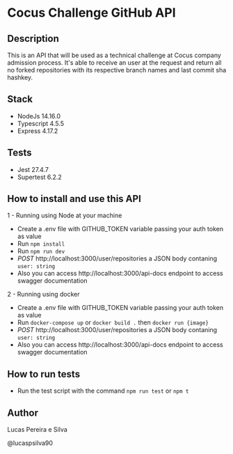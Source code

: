 # Cocus Challenge GitHub API

## Description

This is an API that will be used as a technical challenge at Cocus company admission process.
It's able to receive an user at the request and return all no forked repositories with its respective branch names and last commit sha hashkey.

## Stack

* NodeJs 14.16.0
* Typescript 4.5.5
* Express 4.17.2

## Tests

* Jest 27.4.7
* Supertest 6.2.2

## How to install and use this API

1 - Running using Node at your machine

* Create a .env file with GITHUB_TOKEN variable passing your auth token as value
* Run `npm install`
* Run `npm run dev`
* *POST* http://localhost:3000/user/repositories a JSON body contaning `user: string`
* Also you can access http://localhost:3000/api-docs endpoint to access swagger documentation

2 - Running using docker

* Create a .env file with GITHUB_TOKEN variable passing your auth token as value
* Run `docker-compose up` or `docker build .` then `docker run {image}`
* *POST* http://localhost:3000/user/repositories a JSON body contaning `user: string`
* Also you can access http://localhost:3000/api-docs endpoint to access swagger documentation
  
## How to run tests

* Run the test script with the command `npm run test` or `npm t`

## Author

Lucas Pereira e Silva

@lucaspsilva90

